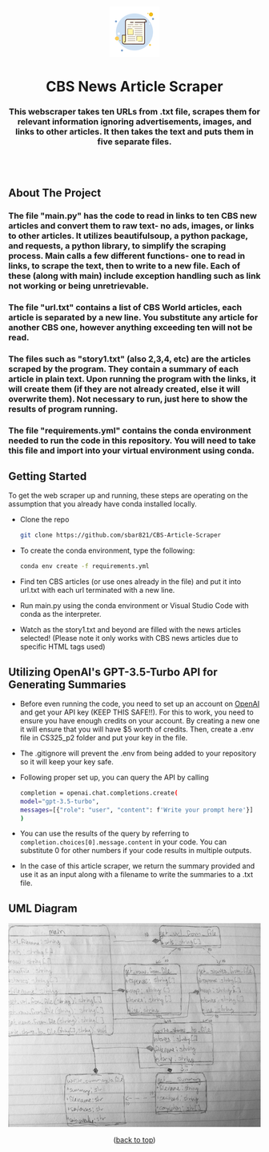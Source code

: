 <a name="readme-top"></a>

<br/>
<div align="center">
  <a href="https://github.com/sbar821/BBC-Article-Scraper">
  <!-- news icon from Icons8 -->
    <img src="assets/icons8-news-100.png" alt="News">
  </a>

<h1 align="center">CBS News  Article Scraper</h1>

  <h3 align="center">
    This webscraper takes ten URLs from .txt file, scrapes them for relevant information ignoring advertisements, images, and links to other articles. It then takes the text and puts them in five separate files.
  </h3>
  <br>
  <br>
</div>

## About The Project
### The file "main.py" has the code to read in links to ten CBS new articles and convert them to raw text- no ads, images, or links to other articles. It utilizes beautifulsoup, a python package, and requests, a python library, to simplify the scraping process. Main calls a few different functions- one to read in links, to scrape the text, then to write to a new file. Each of these (along with main) include exception handling such as link not working or being unretrievable. 

### The file "url.txt"  contains a list of CBS World articles, each article is separated by a new line. You substitute any article for another CBS one, however anything exceeding ten will not be read.

### The files such as "story1.txt" (also 2,3,4, etc) are the articles scraped by the program. They contain a summary of each article in plain text. Upon running the program with the links, it will create them (if they are not already created, else it will overwrite them). Not necessary to run, just here to show the results of program running.

### The file "requirements.yml" contains the conda environment needed to run the code in this repository. You will need to take this file and import into your virtual environment using conda.

## Getting Started

To get the web scraper up and running, these steps are operating on the assumption that you already have conda installed locally.

* Clone the repo
   ```sh
   git clone https://github.com/sbar821/CBS-Article-Scraper
   ```

* To create the conda environment, type the following:
  ```sh
  conda env create -f requirements.yml
  ```
* Find ten CBS articles (or use ones already in the file) and put it into url.txt with each url terminated with a new line.


* Run main.py using the conda environment or Visual Studio Code with conda as the interpreter.

* Watch as the story1.txt and beyond are filled with the news articles selected! (Please note it only works with CBS news articles due to specific HTML tags used)

## Utilizing OpenAI's GPT-3.5-Turbo API for Generating Summaries

* Before even running the code, you need to set up an account on [OpenAI](https://openai.com/) and get your API key (KEEP THIS SAFE!!). For this to work, you need to ensure you have enough credits on your account. By creating a new one it will ensure that you will have $5 worth of credits. Then, create a .env file in CS325_p2 folder and put your key in the file. 

* The .gitignore will prevent the .env from being added to your repository so it will keep your key safe. 

* Following proper set up, you can query the API by calling 

  ```sh
  completion = openai.chat.completions.create(
  model="gpt-3.5-turbo",
  messages=[{"role": "user", "content": f'Write your prompt here'}]
  )
  ```
* You can use the results of the query by referring to `completion.choices[0].message.content` in your code. You can substitute 0 for other numbers if your code results in multiple outputs.

* In the case of this article scraper, we return the summary provided and use it as an input along with a filename to write the summaries to a .txt file.

## UML Diagram
<div align="center">
    <img src="assets/uml.jpg" alt="UML Diagram">
  </a>

<p align="center">(<a href="#readme-top">back to top</a>)</p>
